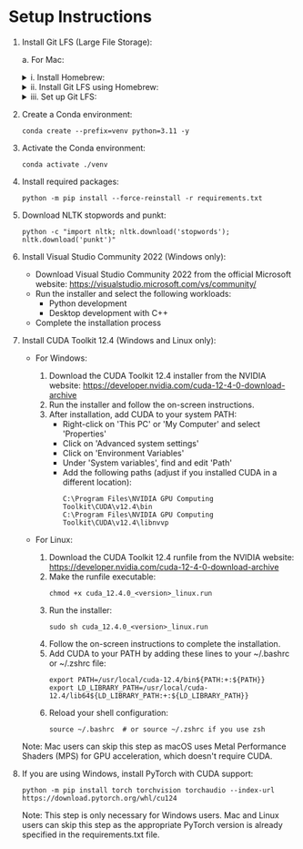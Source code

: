# Setup Instructions

1. Install Git LFS (Large File Storage):

   a. For Mac:
   
   <details>
   <summary>i. Install Homebrew:</summary>

   ```
   /bin/bash -c "$(curl -fsSL https://raw.githubusercontent.com/Homebrew/install/HEAD/install.sh)"
   ```
        
   After installing Homebrew, run the following commands.
   ```
   # Replace <username> with your actual username.
   
   echo >> /Users/<username>/.zprofile
   ```
        
   ```
   # Replace <username> with your actual username.
   
   echo 'eval "$(/opt/homebrew/bin/brew shellenv)"' >> /Users/<username>/.zprofile
   ```
        
   ```
   eval "$(/opt/homebrew/bin/brew shellenv)"
   ```
   </details>

   <details>
   <summary>ii. Install Git LFS using Homebrew:</summary>

   ```
   brew install git-lfs
   ```
   </details>

   <details>
   <summary>iii. Set up Git LFS:</summary>

   ```
   git lfs install
   ```
   </details>

2. Create a Conda environment:
   ```
   conda create --prefix=venv python=3.11 -y
   ```

3. Activate the Conda environment:
   ```
   conda activate ./venv
   ```

4. Install required packages:
   ```
   python -m pip install --force-reinstall -r requirements.txt
   ```

5. Download NLTK stopwords and punkt:
   ```
   python -c "import nltk; nltk.download('stopwords'); nltk.download('punkt')"
   ```

6. Install Visual Studio Community 2022 (Windows only):
   - Download Visual Studio Community 2022 from the official Microsoft website: https://visualstudio.microsoft.com/vs/community/
   - Run the installer and select the following workloads:
     - Python development
     - Desktop development with C++
   - Complete the installation process

7. Install CUDA Toolkit 12.4 (Windows and Linux only):
   - For Windows:
     1. Download the CUDA Toolkit 12.4 installer from the NVIDIA website: https://developer.nvidia.com/cuda-12-4-0-download-archive
     2. Run the installer and follow the on-screen instructions.
     3. After installation, add CUDA to your system PATH:
        - Right-click on 'This PC' or 'My Computer' and select 'Properties'
        - Click on 'Advanced system settings'
        - Click on 'Environment Variables'
        - Under 'System variables', find and edit 'Path'
        - Add the following paths (adjust if you installed CUDA in a different location):
          ```
          C:\Program Files\NVIDIA GPU Computing Toolkit\CUDA\v12.4\bin
          C:\Program Files\NVIDIA GPU Computing Toolkit\CUDA\v12.4\libnvvp
          ```

   - For Linux:
     1. Download the CUDA Toolkit 12.4 runfile from the NVIDIA website: https://developer.nvidia.com/cuda-12-4-0-download-archive
     2. Make the runfile executable:
        ```
        chmod +x cuda_12.4.0_<version>_linux.run
        ```
     3. Run the installer:
        ```
        sudo sh cuda_12.4.0_<version>_linux.run
        ```
     4. Follow the on-screen instructions to complete the installation.
     5. Add CUDA to your PATH by adding these lines to your ~/.bashrc or ~/.zshrc file:
        ```
        export PATH=/usr/local/cuda-12.4/bin${PATH:+:${PATH}}
        export LD_LIBRARY_PATH=/usr/local/cuda-12.4/lib64${LD_LIBRARY_PATH:+:${LD_LIBRARY_PATH}}
        ```
     6. Reload your shell configuration:
        ```
        source ~/.bashrc  # or source ~/.zshrc if you use zsh
        ```

   Note: Mac users can skip this step as macOS uses Metal Performance Shaders (MPS) for GPU acceleration, which doesn't require CUDA.

8. If you are using Windows, install PyTorch with CUDA support:
   ```
   python -m pip install torch torchvision torchaudio --index-url https://download.pytorch.org/whl/cu124
   ```

   Note: This step is only necessary for Windows users. Mac and Linux users can skip this step as the appropriate PyTorch version is already specified in the requirements.txt file.